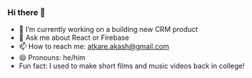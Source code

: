 ### Hi there 👋
- 🔭 I’m currently working on a building new CRM product 
- 💬 Ask me about React or Firebase 
- 📫 How to reach me: atkare.akash@gmail.com
- 😄 Pronouns: he/him
-  Fun fact: I used to make short films and music videos back in college!
<!--
**akashIsCoding/akashIsCoding** is a ✨ _special_ ✨ repository because its `README.md` (this file) appears on your GitHub profile.

Here are some ideas to get you started:

- 🔭 I’m currently working on ...
- 🌱 I’m currently learning ...
- 👯 I’m looking to collaborate on ...
- 🤔 I’m looking for help with ...
- 💬 Ask me about ...
- 📫 How to reach me: ...
- 😄 Pronouns: ...
-  Fun fact: ...
-->
